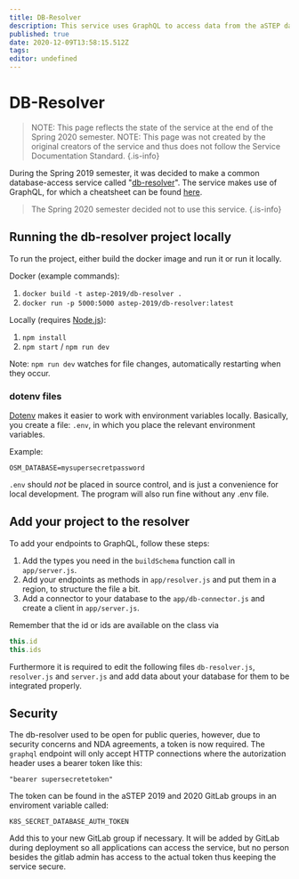 ```yaml
---
title: DB-Resolver
description: This service uses GraphQL to access data from the aSTEP databases.
published: true
date: 2020-12-09T13:58:15.512Z
tags: 
editor: undefined
---
```


# DB-Resolver

> NOTE: This page reflects the state of the service at the end of the Spring 2020 semester.
> NOTE: This page was not created by the original creators of the service and thus does not follow the Service Documentation Standard.
{.is-info}

During the Spring 2019 semester, it was decided to make a common database-access service called "[db-resolver](https://daisy-git.cs.aau.dk/aSTEP-2019/db-resolver)". The service makes use of GraphQL, for which a cheatsheet can be found [here](https://wehavefaces.net/graphql-shorthand-notation-cheatsheet-17cd715861b6).

> The Spring 2020 semester decided not to use this service.
{.is-info}

## Running the db-resolver project locally

To run the project, either build the docker image and run it or run it locally.

Docker (example commands):

1. `docker build -t astep-2019/db-resolver .`
2. `docker run -p 5000:5000 astep-2019/db-resolver:latest`

Locally (requires [Node.js](https://nodejs.org/en/)):

1. `npm install`
2. `npm start` / `npm run dev`

Note: `npm run dev` watches for file changes, automatically restarting when they occur.

### dotenv files
[Dotenv](https://www.npmjs.com/package/dotenv) makes it easier to work with environment variables locally.
Basically, you create a file: `.env`, in which you place the relevant environment variables.

Example:
```
OSM_DATABASE=mysupersecretpassword
```

`.env` should _not_ be placed in source control, and is just a convenience for local development.
The program will also run fine without any .env file.

## Add your project to the resolver

To add your endpoints to GraphQL, follow these steps:

1. Add the types you need in the `buildSchema` function call in `app/server.js`.
2. Add your endpoints as methods in `app/resolver.js` and put them in a region, to structure the file a bit.
3. Add a connector to your database to the `app/db-connector.js` and create a client in `app/server.js`.

Remember that the id or ids are available on the class via

```js
this.id
this.ids
```

Furthermore it is required to edit the following files `db-resolver.js`, `resolver.js` and `server.js` and add data about your database for them to be integrated properly.

## Security 
The db-resolver used to be open for public queries, however, due to security concerns and NDA agreements, a token is now required. The `graphql` endpoint will only accept HTTP connections where the autorization header uses a bearer token like this:

```
"bearer supersecretetoken"
```

The token can be found in the aSTEP 2019 and 2020 GitLab groups in an enviroment variable called:

```
K8S_SECRET_DATABASE_AUTH_TOKEN
```

Add this to your new GitLab group if necessary. It will be added by GitLab during deployment so all applications can access the service, but no person besides the gitlab admin has access to the actual token thus keeping the service secure.
